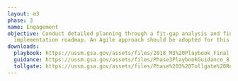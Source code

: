 ```yaml
---
layout: m3
phase: 3
name: Engagement
objective: Conduct detailed planning through a fit-gap analysis and finalize the
  implementation roadmap. An Agile approach should be adopted for this phase.
downloads:
  playbook: https://ussm.gsa.gov/assets/files/2018_M3%20Playbook_Final_Phase%203.pdf
  guidance: https://ussm.gsa.gov/assets/files/Phase3PlaybookGuidance_8.30.18FINAL.pdf
  tollgate: https://ussm.gsa.gov/assets/files/Phase%203%20Tollgate%20Review8.30.18.pptx
---
```

